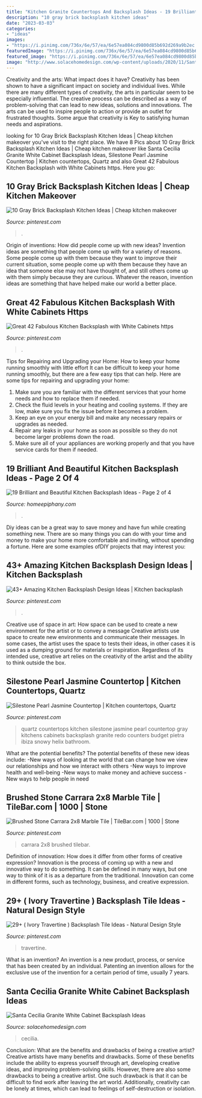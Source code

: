 ```yaml
---
title: "Kitchen Granite Countertops And Backsplash Ideas - 19 Brilliant And Beautiful Kitchen Backsplash Ideas"
description: "10 gray brick backsplash kitchen ideas"
date: "2023-03-03"
categories:
- "ideas"
images:
- "https://i.pinimg.com/736x/6e/57/ea/6e57ea084cd9800d85b692d269a9b2ec.jpg"
featuredImage: "https://i.pinimg.com/736x/6e/57/ea/6e57ea084cd9800d85b692d269a9b2ec.jpg"
featured_image: "https://i.pinimg.com/736x/6e/57/ea/6e57ea084cd9800d85b692d269a9b2ec.jpg"
image: "http://www.solacehomedesign.com/wp-content/uploads/2020/11/Santa-Cecilia-Granite-Countertops-White-Cabinet-Cream-Mosaic-Tile-Backsplash-Light-Hardwood-Floor-683x1024.jpg"
---
```



Creativity and the arts: What impact does it have?
Creativity has been shown to have a significant impact on society and individual lives. While there are many different types of creativity, the arts in particular seem to be especially influential. The creative process can be described as a way of problem-solving that can lead to new ideas, solutions and innovations. The arts can be used to inspire people to action or provide an outlet for frustrated thoughts. Some argue that creativity is Key to satisfying human needs and aspirations.

	

		
looking for 10 Gray Brick Backsplash Kitchen Ideas | Cheap kitchen makeover you've visit to the right place. We have 8 Pics about 10 Gray Brick Backsplash Kitchen Ideas | Cheap kitchen makeover like Santa Cecilia Granite White Cabinet Backsplash Ideas, Silestone Pearl Jasmine Countertop | Kitchen countertops, Quartz and also Great 42 Fabulous Kitchen Backsplash with White Cabinets https. Here you go:
		
    
## 10 Gray Brick Backsplash Kitchen Ideas | Cheap Kitchen Makeover

<img loading=lazy src="https://i.pinimg.com/736x/08/d9/1f/08d91f73f6b79df41af566c0377b555f.jpg" onerror="this.onerror=null;this.src='https://tse1.mm.bing.net/th?id=OIP.b-0DzUsyt1s5xbO5jtL4gwHaLH&amp;pid=15.1';" alt="10 Gray Brick Backsplash Kitchen Ideas | Cheap kitchen makeover">

_Source: pinterest.com_

>. 

	

Origin of inventions: How did people come up with new ideas?
Invention ideas are something that people come up with for a variety of reasons. Some people come up with them because they want to improve their current situation, some people come up with them because they have an idea that someone else may not have thought of, and still others come up with them simply because they are curious. Whatever the reason, invention ideas are something that have helped make our world a better place.

    
## Great 42 Fabulous Kitchen Backsplash With White Cabinets Https

<img loading=lazy src="https://i.pinimg.com/736x/d3/af/b6/d3afb6c67adc34984ed6bd3cd154dc43.jpg" onerror="this.onerror=null;this.src='https://tse2.mm.bing.net/th?id=OIP.coLsAc--pK4KujPynW-NKQHaJ4&amp;pid=15.1';" alt="Great 42 Fabulous Kitchen Backsplash with White Cabinets https">

_Source: pinterest.com_

>. 

	

Tips for Repairing and Upgrading your Home: How to keep your home running smoothly with little effort
It can be difficult to keep your home running smoothly, but there are a few easy tips that can help. Here are some tips for repairing and upgrading your home:
1. Make sure you are familiar with the different services that your home needs and how to replace them if needed.
2. Check the fluid levels in your heating and cooling systems. If they are low, make sure you fix the issue before it becomes a problem.
3. Keep an eye on your energy bill and make any necessary repairs or upgrades as needed.
4. Repair any leaks in your home as soon as possible so they do not become larger problems down the road.
5. Make sure all of your appliances are working properly and that you have service cards for them if needed.

    
## 19 Brilliant And Beautiful Kitchen Backsplash Ideas - Page 2 Of 4

<img loading=lazy src="https://homeepiphany.com/wp-content/uploads/2016/08/19-Brilliants-and-Beautiful-Kitchen-Backsplash-Ideas-6.jpg" onerror="this.onerror=null;this.src='https://tse2.mm.bing.net/th?id=OIP.Lg2U9F6FfsqZcwvchw4AlQHaJ3&amp;pid=15.1';" alt="19 Brilliant and Beautiful Kitchen Backsplash Ideas - Page 2 of 4">

_Source: homeepiphany.com_

>. 

	

Diy ideas can be a great way to save money and have fun while creating something new. There are so many things you can do with your time and money to make your home more comfortable and inviting, without spending a fortune. Here are some examples ofDIY projects that may interest you: 

    
## 43+ Amazing Kitchen Backsplash Design Ideas | Kitchen Backsplash

<img loading=lazy src="https://i.pinimg.com/736x/d3/d4/ee/d3d4ee9d4ac59818790565b2c83ed0b3.jpg" onerror="this.onerror=null;this.src='https://tse3.mm.bing.net/th?id=OIP.nslPKTqJaD83_6l6g-DmqAHaLH&amp;pid=15.1';" alt="43+ Amazing Kitchen Backsplash Design Ideas | Kitchen backsplash">

_Source: pinterest.com_

>. 

	

Creative use of space in art: How space can be used to create a new environment for the artist or to convey a message
Creative artists use space to create new environments and communicate their messages. In some cases, the artist uses the space to tests their ideas, in other cases it is used as a dumping ground for materials or inspiration. Regardless of its intended use, creative art relies on the creativity of the artist and the ability to think outside the box.

    
## Silestone Pearl Jasmine Countertop | Kitchen Countertops, Quartz

<img loading=lazy src="https://i.pinimg.com/736x/ea/59/31/ea5931a91b3964dcc58838a2ec0a6302.jpg" onerror="this.onerror=null;this.src='https://tse4.mm.bing.net/th?id=OIP.O_W01bncYnGffyO4ZRxEpwHaJ3&amp;pid=15.1';" alt="Silestone Pearl Jasmine Countertop | Kitchen countertops, Quartz">

_Source: pinterest.com_

>quartz countertops kitchen silestone jasmine pearl countertop gray kitchens cabinets backsplash granite redo counters budget pietra ibiza snowy helix bathroom. 

	

What are the potential benefits?
The potential benefits of these new ideas include: 
-New ways of looking at the world that can change how we view our relationships and how we interact with others 
-New ways to improve health and well-being 
-New ways to make money and achieve success 
-New ways to help people in need

    
## Brushed Stone Carrara 2x8 Marble Tile | TileBar.com | 1000 | Stone

<img loading=lazy src="https://i.pinimg.com/736x/6e/57/ea/6e57ea084cd9800d85b692d269a9b2ec.jpg" onerror="this.onerror=null;this.src='https://tse2.mm.bing.net/th?id=OIP.GrMpk0VubSpjrxPVvaOjYAHaHs&amp;pid=15.1';" alt="Brushed Stone Carrara 2x8 Marble Tile | TileBar.com | 1000 | Stone">

_Source: pinterest.com_

>carrara 2x8 brushed tilebar. 

	

Definition of innovation: How does it differ from other forms of creative expression?
Innovation is the process of coming up with a new and innovative way to do something. It can be defined in many ways, but one way to think of it is as a departure from the traditional. Innovation can come in different forms, such as technology, business, and creative expression.

    
## 29+ ( Ivory Travertine ) Backsplash Tile Ideas - Natural Design Style

<img loading=lazy src="https://i.pinimg.com/736x/4c/89/31/4c893147ce01eb0565f2418db8b4a837.jpg" onerror="this.onerror=null;this.src='https://tse2.mm.bing.net/th?id=OIP._fQnKG193D18EARPWGaisAHaLH&amp;pid=15.1';" alt="29+ ( Ivory Travertine ) Backsplash Tile Ideas - Natural Design Style">

_Source: pinterest.com_

>travertine. 

	

What is an invention?
An invention is a new product, process, or service that has been created by an individual. Patenting an invention allows for the exclusive use of the invention for a certain period of time, usually 7 years.

    
## Santa Cecilia Granite White Cabinet Backsplash Ideas

<img loading=lazy src="http://www.solacehomedesign.com/wp-content/uploads/2020/11/Santa-Cecilia-Granite-Countertops-White-Cabinet-Cream-Mosaic-Tile-Backsplash-Light-Hardwood-Floor-683x1024.jpg" onerror="this.onerror=null;this.src='https://tse3.mm.bing.net/th?id=OIP.deQoc5ihsWXkoJCzqMQq1gHaLG&amp;pid=15.1';" alt="Santa Cecilia Granite White Cabinet Backsplash Ideas">

_Source: solacehomedesign.com_

>cecilia. 

	

Conclusion: What are the benefits and drawbacks of being a creative artist?
Creative artists have many benefits and drawbacks. Some of these benefits include the ability to express yourself through art, developing creative ideas, and improving problem-solving skills. However, there are also some drawbacks to being a creative artist. One such drawback is that it can be difficult to find work after leaving the art world. Additionally, creativity can be lonely at times, which can lead to feelings of self-destruction or isolation.

